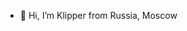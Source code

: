 - 👋 Hi, I’m Klipper from Russia, Moscow

<!---
Klipper200/Klipper200 is a ✨ special ✨ repository because its `README.md` (this file) appears on your GitHub profile.
You can click the Preview link to take a look at your changes.
--->
